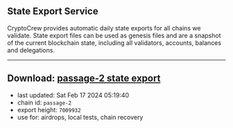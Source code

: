## State Export Service
CryptoCrew provides automatic daily state exports for all chains we validate. State export files can be used as genesis files and are a snapshot of the current blockchain state, including all validators, accounts, balances and delegations.

---
**Download: [passage-2 state export](https://dl-eu2.ccvalidators.com/SERVICE/passage/passage-2_export_7009932.json)**
---

- last updated: Sat Feb 17 2024 05:19:40
- chain id: `passage-2`
- export height: `7009932`
- use for: airdrops, local tests, chain recovery
